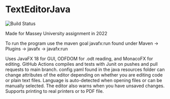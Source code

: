 # TextEditorJava
![Build Status](https://github.com/andrewthegreat5/251-Assignment1-2022-Andrew-Rachel/actions/workflows/CI.yml/badge.svg)

Made for Massey University assignment in 2022

To run the program use the maven goal javafx:run found under Maven -> Plugins -> javafx -> javafx:run

Uses JavaFX 18 for GUI, ODFDOM for .odt reading, and MonacoFX for editing. GitHub Actions compiles and tests with Junit on pushes and pull requests to main branch.
config.yaml found in the java resources folder can change attributes of the editor depending on whether you are editing code or plain text files. 
Language is auto-detected when opening files or can be manually selected. 
The editor also warns when you have unsaved changes. 
Supports printing to real printers or to PDF file.
